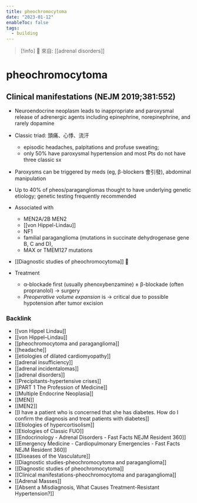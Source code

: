 ```yaml
---
title: pheochromocytoma
date: "2023-01-12"
enableToc: false
tags:
  - building
---
```


> [!info]
> 🌱 來自: [[adrenal disorders]]

# pheochromocytoma

## Clinical manifestations (NEJM 2019;381:552)

- Neuroendocrine neoplasm leads to inappropriate and paroxysmal release of adrenergic agents including epinephrine, norepinephrine, and rarely dopamine
- Classic triad: 頭痛、心悸、流汗
  - episodic headaches, palpitations and profuse sweating;
  - only 50% have paroxysmal hypertension and most Pts do not have three classic sx
- Paroxysms can be triggered by meds (eg, β-blockers 會引發), abdominal manipulation
- Up to 40% of pheos/paragangliomas thought to have underlying genetic etiology; genetic testing frequently recommended
- Associated with

  - MEN2A/2B MEN2
  - [[von Hippel-Lindau]]
  - NF1
  - familial paraganglioma (mutations in succinate dehydrogenase gene B, C and D),
  - MAX or TMEM127 mutations

- [[Diagnostic studies of pheochromocytoma]] 󰒗

- Treatment
  - α-blockade first (usually phenoxybenzamine) ± β-blockade (often propranolol) → surgery
  - _Preoperative volume expansion_ is → critical due to possible hypotension after tumor excision

### Backlink

- [[von Hippel Lindau]] 
- [[von Hippel–Lindau]] 
- [[pheochromocytoma and paraganglioma]] 
- [[headache]] 
- [[etiologies of dilated cardiomyopathy]] 
- [[adrenal insufficiency]] 
- [[adrenal incidentalomas]] 
- [[adrenal disorders]] 
- [[Precipitants-hypertensive crises]] 
- [[PART 1 The Profession of Medicine]] 
- [[Multiple Endocrine Neoplasia]] 
- [[MEN]] 
- [[MEN2]] 
- [[I have a patient who is concerned that she has diabetes. How do I confirm the diagnosis and treat patients with diabetes]] 
- [[Etiologies of hypercortisolism]] 
- [[Etiologies of Classic FUO]] 
- [[Endocrinology - Adrenal Disorders - Fast Facts  NEJM Resident 360]] 
- [[Emergency Medicine - Cardiopulmonary Emergencies - Fast Facts  NEJM Resident 360]] 
- [[Diseases of the Vasculature]] 
- [[Diagnostic studies-pheochromocytoma and paraganglioma]] 
- [[Diagnostic studies of pheochromocytoma]] 
- [[Clinical manifestations-pheochromocytoma and paraganglioma]] 
- [[Adrenal Masses]] 
- [[Absent a Misdiagnosis, What Causes Treatment-Resistant Hypertension?]] 
